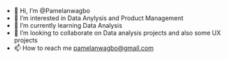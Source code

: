 - 👋 Hi, I’m @Pamelanwagbo
- 👀 I’m interested in Data Anylysis and Product Management
- 🌱 I’m currently learning Data Analysis
- 💞️ I’m looking to collaborate on Data analysis projects and also some UX projects
- 📫 How to reach me pamelanwagbo@gmail.com

<!---
Pamelanwagbo/Pamelanwagbo is a ✨ special ✨ repository because its `README.md` (this file) appears on your GitHub profile.
You can click the Preview link to take a look at your changes.
--->
